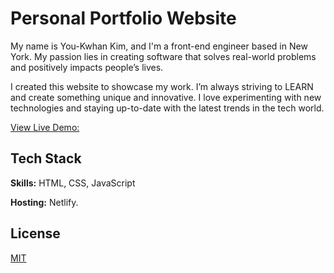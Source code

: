 # Personal Portfolio Website

My name is You-Kwhan Kim, and I'm a front-end engineer based in New York. My passion lies in creating software that solves real-world problems and positively impacts people’s lives.


I created this website to showcase my work. I’m always striving to LEARN and create something unique and innovative. I love experimenting with new technologies and staying up-to-date with the latest trends in the tech world.

[View Live Demo:](https://devyouk.netlify.app) 

## Tech Stack

**Skills:** HTML, CSS, JavaScript  

**Hosting:** Netlify.

## License

[MIT](https://choosealicense.com/licenses/mit/)
